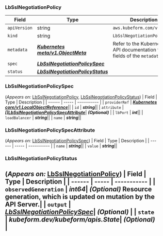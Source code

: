 ### LbSslNegotiationPolicy
| Field | Type | Description |
| ------ | ----- | ----------- |
| `apiVersion` | string | `aws.kubeform.com/v1alpha1` |
|    `kind` | string | `LbSslNegotiationPolicy` |
| `metadata` | ***[Kubernetes meta/v1.ObjectMeta](https://kubernetes.io/docs/reference/generated/kubernetes-api/v1.13/#objectmeta-v1-meta)***|Refer to the Kubernetes API documentation for the fields of the `metadata` field.|
| `spec` | ***[LbSslNegotiationPolicySpec](#LbSslNegotiationPolicySpec)***||
| `status` | ***[LbSslNegotiationPolicyStatus](#LbSslNegotiationPolicyStatus)***||
### LbSslNegotiationPolicySpec
(<em>Appears on:</em>
[LbSslNegotiationPolicy](#LbSslNegotiationPolicy), 
[LbSslNegotiationPolicyStatus](#LbSslNegotiationPolicyStatus))
| Field | Type | Description |
| ------ | ----- | ----------- |
| `providerRef` | ***[Kubernetes core/v1.LocalObjectReference](https://kubernetes.io/docs/reference/generated/kubernetes-api/v1.13/#localobjectreference-v1-core)***||
| `id` | ***string***||
| `attribute` | ***[[]LbSslNegotiationPolicySpecAttribute](#LbSslNegotiationPolicySpecAttribute)***| ***(Optional)*** |
| `lbPort` | ***int***||
| `loadBalancer` | ***string***||
| `name` | ***string***||
### LbSslNegotiationPolicySpecAttribute
(<em>Appears on:</em>
[LbSslNegotiationPolicySpec](#LbSslNegotiationPolicySpec))
| Field | Type | Description |
| ------ | ----- | ----------- |
| `name` | ***string***||
| `value` | ***string***||
### LbSslNegotiationPolicyStatus
(<em>Appears on:</em>
[LbSslNegotiationPolicy](#LbSslNegotiationPolicy))
| Field | Type | Description |
| ------ | ----- | ----------- |
| `observedGeneration` | ***int64***| ***(Optional)*** Resource generation, which is updated on mutation by the API Server.|
| `output` | ***[LbSslNegotiationPolicySpec](#LbSslNegotiationPolicySpec)***| ***(Optional)*** |
| `state` | ***kubeform.dev/kubeform/apis.State***| ***(Optional)*** |
---
